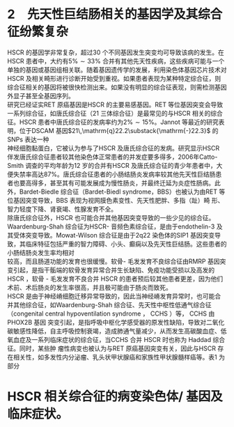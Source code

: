 # 2　先天性巨结肠相关的基因学及其综合征纷繁复杂  
HSCR 的基因学非常复杂，超过30 个不同基因发生突变均可导致该病的发生。在HSCR 患者中，大约有$5\%\sim33\%$ 合并有其他先天性疾病，这些疾病可能与一个单独的基因或基因组相关联。随着基因遗传学的发展，利用染色体基因芯片技术对HSCR 及相关畸形进行诊断开始受到重视。如果患者表现为某种特定综合征，则综合征相关的基因将被很快检测出来。如果没有明显的综合征表现，则需检测基因外显子甚至全基因序列。  
研究已经证实RET 原癌基因是HSCR 的主要易感基因。RET 等位基因突变会导致一系列综合征，如唐氏综合征（21 三体综合征）是最常见的与HSCR 相关的综合征。HSCR 患者中唐氏综合征的发病率约为$2\%\sim15\%$。Jannot 等最近的研究表明，位于DSCAM 基因$21\,\mathrm{q}22.2\substack{\mathrm{-}22.3}$ 的SNPs 表达一种  
神经细胞黏蛋白，它被认为参与了HSCR 及唐氏综合征的发病。研究显示HSCR 伴发唐氏综合征患者较其他染色体正常患者的并发症要多得多，2006年Catto-Smith 调查的平均年龄为12 岁的合并有HSCR 及唐氏综合征的青少年患者中，大便失禁率高达$87\%$。唐氏综合征患者的小肠结肠炎发病率较其他先天性巨结肠患者也要高得多，甚至其有可能发展成为慢性肠炎，并最终迁延为炎症性肠病。此外，Bardet-Biedle 综合征（Bardet-Biedl syndrome，BBS）也被认为由RET 等位基因突变导致，BBS 表现为视网膜色素变性、先天性肥胖、多指（趾）畸 形、智力轻度下降、肾衰竭、性腺发育不全。  
除唐氏综合征外，HSCR 也可能合并其他基因突变导致的一些少见的综合征。Waardenburg-Shah 综合征为HSCR- 音频色素综合征，是由于endothelin-3 及其受体突变导致。Mowat-Wilson 综合征是由于2q22 染色体的SIP1 基因突变导致，其临床特征包括严重的智力障碍、小头、癫痫以及先天性巨结肠。这些患者的小肠结肠炎发生率均相对  
较高，而且肠道功能的发育也很缓慢。软骨- 毛发发育不良综合征由RMRP 基因突变引起，是指干骺端的软骨发育异常合并生长缺陷、免疫功能受损以及高发的 HSCR ，软骨 -  毛发发育不良合并 HSCR 的患者预后较其他患者更差，因为他们术前、术后肠炎的发生率很高，并且极可能由于肠炎而致死。  
HSCR 是由于神经嵴细胞迁移异常导致的，因此当神经嵴发育异常时，也可能合并其他综合征，如Waardenburg-Shah 综合征、先天性中枢性低通气综合征（congenital central hypoventilation syndrome ， CCHS ）等， CCHS  由 PHOX2B  基因 突变引起，是指呼吸中枢化学感受器的原发性缺陷，导致对二氧化碳敏感性降低，自主呼吸控制衰竭，造成肺通气量减少，从而发生高碳酸血症、低氧血症及一系列临床症状的综合征，当CCHS 合并 HSCR  时也称为 Haddad  综合征。同时，某些肿 瘤性病变也被认为与RET 原癌基因突变有关，因此与HSCR 存在相关性，如多发性内分泌瘤、乳头状甲状腺癌和家族性甲状腺髓样癌等。表1 为部分  
# HSCR 相关综合征的病变染色体/ 基因及临床症状。  
